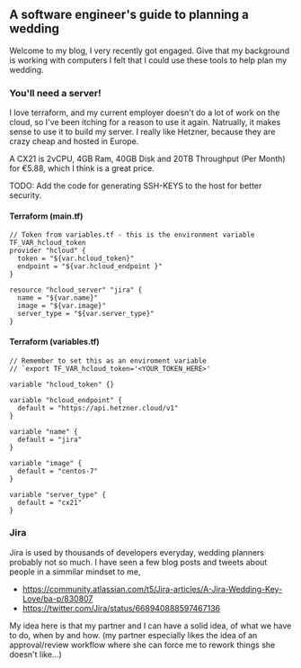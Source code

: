 ## A software engineer's guide to planning a wedding

Welcome to my blog, I very recently got engaged. Give that my background is working with computers I felt that I could use these tools to help plan my wedding. 

### You'll need a server! 

I love terraform, and my current employer doesn't do a lot of work on the cloud, so I've been itching for a reason to use it again. Natrually, it makes sense to use it to build my server. I really like Hetzner, because they are crazy cheap and hosted in Europe.

A CX21 is 2vCPU, 4GB Ram, 40GB Disk and 20TB Throughput (Per Month) for €5.88, which I think is a great price. 

TODO: Add the code for generating SSH-KEYS to the host for better security. 

#### Terraform (main.tf) 
```
// Token from variables.tf - this is the environment variable TF_VAR_hcloud_token
provider "hcloud" {
  token = "${var.hcloud_token}"
  endpoint = "${var.hcloud_endpoint }"
}

resource "hcloud_server" "jira" {
  name = "${var.name}"
  image = "${var.image}"
  server_type = "${var.server_type}"
}
```
#### Terraform (variables.tf)

```
// Remember to set this as an enviroment variable
// `export TF_VAR_hcloud_token='<YOUR_TOKEN_HERE>'

variable "hcloud_token" {}

variable "hcloud_endpoint" {
  default = "https://api.hetzner.cloud/v1"
}

variable "name" {
  default = "jira"
}

variable "image" {
  default = "centos-7"
}

variable "server_type" {
  default = "cx21"
}
```

### Jira

Jira is used by thousands of developers everyday, wedding planners probably not so much. I have seen a few blog posts and tweets about people in a simmilar mindset to me, 

* https://community.atlassian.com/t5/Jira-articles/A-Jira-Wedding-Key-Love/ba-p/830807
* https://twitter.com/Jira/status/668940888597467136

My idea here is that my partner and I can have a solid idea, of what we have to do, when by and how. (my partner especially likes the idea of an approval/review workflow where she can force me to rework things she doesn't like...) 
